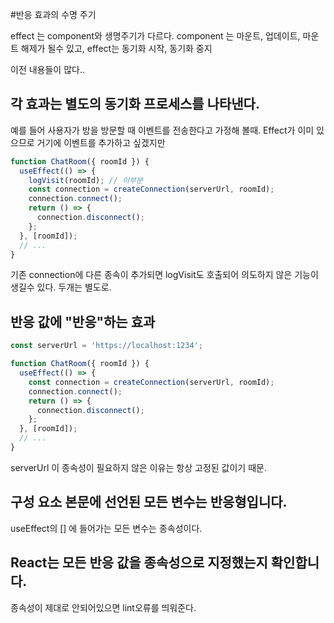 #반응 효과의 수명 주기

effect 는 component와 생명주기가 다르다.
component 는 마운트, 업데이트, 마운트 해제가 될수 있고,
effect는 동기화 시작, 동기화 중지

이전 내용들이 많다..

## 각 효과는 별도의 동기화 프로세스를 나타낸다.

예를 들어 사용자가 방을 방문할 때 이벤트를 전송한다고 가정해 볼때. Effect가 이미 있으므로 거기에 이벤트를 추가하고 싶겠지만
```jsx
function ChatRoom({ roomId }) {
  useEffect(() => {
    logVisit(roomId); // 이부분
    const connection = createConnection(serverUrl, roomId);
    connection.connect();
    return () => {
      connection.disconnect();
    };
  }, [roomId]);
  // ...
}
```
기존 connection에 다른 종속이 추가되면 logVisit도 호출되어 의도하지 않은 기능이 생길수 있다.
두개는 별도로.


## 반응 값에 "반응"하는 효과
```jsx
const serverUrl = 'https://localhost:1234';

function ChatRoom({ roomId }) {
  useEffect(() => {
    const connection = createConnection(serverUrl, roomId);
    connection.connect();
    return () => {
      connection.disconnect();
    };
  }, [roomId]);
  // ...
}
``` 
serverUrl 이 종속성이 필요하지 않은 이유는 항상 고정된 값이기 때문.

## 구성 요소 본문에 선언된 모든 변수는 반응형입니다.
useEffect의 [] 에 들어가는 모든 변수는 종속성이다. 

## React는 모든 반응 값을 종속성으로 지정했는지 확인합니다.
종속성이 제대로 안되어있으면 lint오류를 띄워준다.